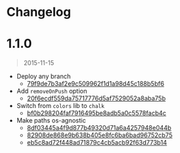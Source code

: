 Changelog
=========

# 1.1.0

> 2015-11-15

* Deploy any branch
  * [79f9de7b3af2e9c509962f1d1a98d45c188b5bf6](https://github.com/mhkeller/kestrel/commit/79f9de7b3af2e9c509962f1d1a98d45c188b5bf6)
* Add `removeOnPush` option
  * [20f6ecdf559da75717776d5af7529052a8aba75b](https://github.com/mhkeller/kestrel/commit/20f6ecdf559da75717776d5af7529052a8aba75b)
* Switch from `colors` lib to `chalk`
  * [bf0b298204faf7916495be8adb5a0c5578facb4c](https://github.com/mhkeller/kestrel/commit/bf0b298204faf7916495be8adb5a0c5578facb4c)
* Make paths os-agnostic
  * [8df03445a4f9d877b49320d71a6a4257948e044b](https://github.com/mhkeller/kestrel/commit/8df03445a4f9d877b49320d71a6a4257948e044b)
  * [82908de868e9b638b405e8fc6ba6bad96752cb75](https://github.com/mhkeller/kestrel/commit/82908de868e9b638b405e8fc6ba6bad96752cb75)
  * [eb5c8ad72f448ad71879c4cb5acb92f63d773b14](https://github.com/mhkeller/kestrel/commit/eb5c8ad72f448ad71879c4cb5acb92f63d773b14)
